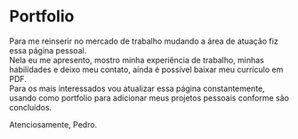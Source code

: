 # Portfolio

Para me reinserir no mercado de trabalho mudando a área de atuação fiz essa página pessoal.<br>
Nela eu me apresento, mostro minha experiência de trabalho, minhas habilidades e deixo meu contato, ainda é possível baixar meu currículo em PDF.<br>
Para os mais interessados vou atualizar essa página constantemente, usando como portfolio para adicionar meus projetos pessoais conforme são concluídos.

Atenciosamente,
Pedro.
